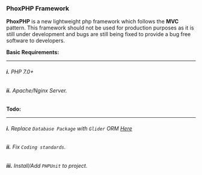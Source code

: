 ### PhoxPHP Framework

**PhoxPHP** is a new lightweight php framework which follows the **MVC** pattern. This framework should not be used for production purposes as it is still under development and bugs are still being fixed to provide a bug free software to developers.

**Basic Requirements:**
_____
###### **i.** PHP 7.0+
###### **ii.** Apache/Nginx Server.

**Todo:**
_____
###### **i.** Replace `Database Package` with `Glider` ORM [Here](https://github.com/PhoxPHP/Glider)
###### **ii.** Fix `Coding standards`. 
###### **iii.** Install/Add `PHPUnit` to project.